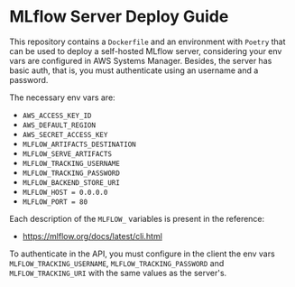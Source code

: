# MLflow Server Deploy Guide

This repository contains a `Dockerfile` and an environment with `Poetry` that can be used to deploy a self-hosted MLflow server, considering your env vars are configured in AWS Systems Manager. Besides, the server has basic auth, that is, you must authenticate using an username and a password.

The necessary env vars are:

- `AWS_ACCESS_KEY_ID`
- `AWS_DEFAULT_REGION`
- `AWS_SECRET_ACCESS_KEY`
- `MLFLOW_ARTIFACTS_DESTINATION`
- `MLFLOW_SERVE_ARTIFACTS`
- `MLFLOW_TRACKING_USERNAME`
- `MLFLOW_TRACKING_PASSWORD`
- `MLFLOW_BACKEND_STORE_URI`
- `MLFLOW_HOST = 0.0.0.0`
- `MLFLOW_PORT = 80`

Each description of the `MLFLOW_` variables is present in the reference:  

- https://mlflow.org/docs/latest/cli.html

To authenticate in the API, you must configure in the client the env vars `MLFLOW_TRACKING_USERNAME`, `MLFLOW_TRACKING_PASSWORD` and `MLFLOW_TRACKING_URI` with the same values as the server's.